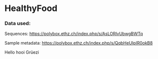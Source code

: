 # HealthyFood


### Data used: 

Sequences: https://polybox.ethz.ch/index.php/s/AsLORlvUbwgBWTq

Sample metadata: https://polybox.ethz.ch/index.php/s/QqbHeUIpIR0okB8

Hello
hooi
Grüezi